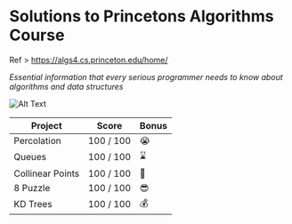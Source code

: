 # Solutions to Princetons Algorithms Course

Ref > https://algs4.cs.princeton.edu/home/

*Essential information that
every serious programmer
needs to know about
algorithms and data structures*

![ Alt Text](https://algs4.cs.princeton.edu/14analysis/images/classifications.png)

| Project          | Score     | Bonus |
|------------------|-----------|-------|
| Percolation      | 100 / 100 | 😭    |
| Queues           | 100 / 100 | ⌛     |
| Collinear Points | 100 / 100 | 🏁    |
| 8 Puzzle         | 100 / 100 | 😎    |
| KD Trees         | 100 / 100 | 💰    |


